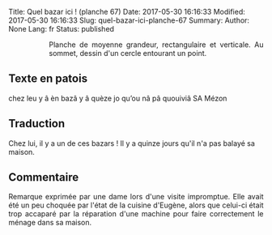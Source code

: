 Title: Quel bazar ici ! (planche 67)
Date: 2017-05-30 16:16:33
Modified: 2017-05-30 16:16:33
Slug: quel-bazar-ici-planche-67
Summary: 
Author: None
Lang: fr
Status: published


<figure class="image-block" style="float: left;">
  <img alt="" src="{static}/images/planche_67.png">
  <figcaption style="max-width: 215px"></figcaption>
</figure>
<p style="text-align:justify;">Planche de moyenne grandeur, rectangulaire et verticale. Au sommet, dessin d'un cercle entourant un point. </p>

## Texte en patois
chez  leu  y  â  èn  bazâ  y  â  quèze  jo  qu’ou  nâ  pâ  quouiviâ  SA  Mézon


## Traduction
Chez lui, il y a un de ces bazars ! Il y a quinze jours qu'il n'a pas balayé sa maison.


## Commentaire
<p style="text-align:justify;">Remarque exprimée par une dame lors d'une visite impromptue. Elle avait été un peu choquée par l'état de la cuisine d'Eugène, alors que celui-ci était trop accaparé par la réparation d'une machine pour faire correctement le ménage dans sa maison.</p>



